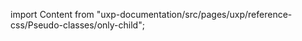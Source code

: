 
import Content from "uxp-documentation/src/pages/uxp/reference-css/Pseudo-classes/only-child";

<Content query="product=xd"/>
